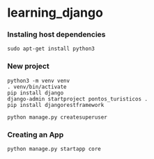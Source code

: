 # learning_django

### Instaling host dependencies
    sudo apt-get install python3
    

### New project
    python3 -m venv venv
    . venv/bin/activate
    pip install django
    django-admin startproject pontos_turisticos .
    pip install djangorestframework
    
    python manage.py createsuperuser
    
### Creating an App
    python manage.py startapp core

